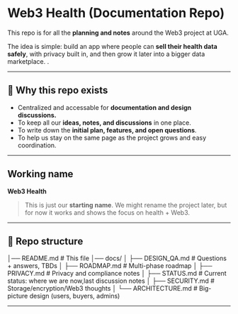 # Web3 Health (Documentation Repo)

This repo is for all the **planning and notes** around the Web3 project at UGA. 

The idea is simple: build an app where people can **sell their health data safely**, with privacy built in, and then grow it later into a bigger data marketplace.  .  

---

## 🎯 Why this repo exists
- Centralized and accessable for **documentation and design discussions.**  
- To keep all our **ideas, notes, and discussions** in one place.  
- To write down the **initial plan, features, and open questions**.  
- To help us stay on the same page as the project grows and easy coordination.  

---

## Working name
**Web3 Health**  
> This is just our **starting name**. We might rename the project later, but for now it works and shows the focus on health + Web3.  

---


## 📂 Repo structure

│── README.md # This file
│── docs/
│ ├── DESIGN_QA.md # Questions + answers, TBDs
│ ├── ROADMAP.md # Multi-phase roadmap
│ ├── PRIVACY.md # Privacy and compliance notes
│ ├── STATUS.md  # Current status: where we are now,last discussion notes
│ ├── SECURITY.md # Storage/encryption/Web3 thoughts
│ └── ARCHITECTURE.md # Big-picture design (users, buyers, admins)

---

